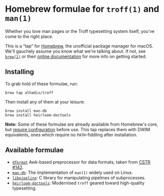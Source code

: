 Homebrew formulae for `troff(1)` and `man(1)`
=============================================

Whether you love man pages or the Troff typesetting system itself, you've come to the right place.

This is a “tap” for [Homebrew](https://brew.sh), the unofficial package manager for macOS.
We'll gauchely assume you know what we're talking about.
If not, see [`brew(1)`](https://docs.brew.sh/Manpage) or their [online documentation](https://brew.sh/) for more info on getting started.


Installing
----------

To grab hold of these formulae, run:

	brew tap alhadis/troff

Then install any of them at your leisure:

	brew install man-db
	brew install heirloom-doctools

**Note:** Some of these formulae are already available from Homebrew's core, but [require configuration](https://github.com/Homebrew/homebrew-core/issues/36981#issuecomment-464290531) before use.
This tap replaces them with DWIM equivalents, ones which require no `PATH`-fiddling after installation.


Available formulae
------------------
*	[`dformat`](https://github.com/sathlan/dformat)
	Awk-based preprocessor for data formats, taken from [CSTR #142](https://www.troff.org/papers.html).
*	[`man-db`](https://nongnu.org/man-db/):
	The implementation of `man(1)` widely used on Linux.
*	[`libpipeline`](http://libpipeline.nongnu.org/):
	C library for manipulating pipelines of subprocesses.
*	[`heirloom-doctools`](http://n-t-roff.github.io/heirloom/doctools.html):
	Modernised `troff` geared toward high-quality typesetting.
